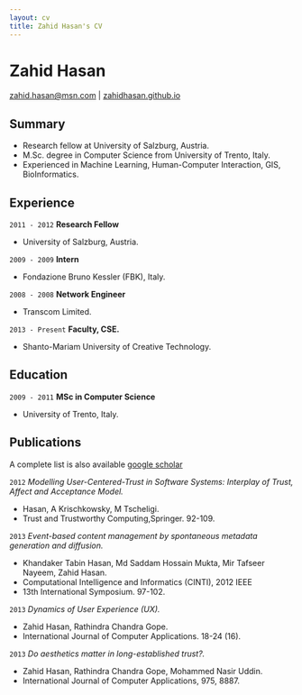 ```yaml
---
layout: cv
title: Zahid Hasan's CV
---
```

# Zahid Hasan

<div id="webaddress">
<a href="zahidhasan.github.io">zahid.hasan@msn.com</a>
| <a href="">zahidhasan.github.io</a>
</div>

## Summary

- Research fellow at University of Salzburg, Austria.
- M.Sc. degree in Computer Science from University of Trento, Italy.
- Experienced in Machine Learning, Human-Computer Interaction, GIS, BioInformatics.

<!--
### Specialized in

GIS, HCI, Machine Learning.
-->

## Experience

`2011 - 2012`
__Research Fellow__

- University of Salzburg, Austria.

`2009 - 2009`
__Intern__

- Fondazione Bruno Kessler (FBK), Italy.

`2008 - 2008`
__Network Engineer__

- Transcom Limited.

`2013 - Present`
__Faculty, CSE.__

- Shanto-Mariam University of Creative Technology.

## Education

`2009 - 2011`
__MSc in Computer Science__

- University of Trento, Italy.

<!--
`2003 - 2007`
__BSc in Computer Science and Engineering__
- Stamford University, Bangladesh.
- CGPA: 3.89 (out of 4).

`1998 - 2000`
__Higher Secondary Certificate (HSC)__
- BAF Shaheen College Dhaka, Bangladesh.
- First Division star marks.

`1998 - 2000`
__Secondary School Certificate (SSC)__
- Pabna Zilla School, Pabna, Bangladesh.
- First Division star marks.


-->

## Publications

A complete list is also available [google scholar](https://scholar.google.com/citations?user=BRDOsusAAAAJ&hl=en&oi=ao)

`2012`
_Modelling User-Centered-Trust in Software Systems: Interplay of Trust, Affect and Acceptance Model._

- Hasan, A Krischkowsky, M Tscheligi.
- Trust and Trustworthy Computing,Springer. 92-109.

`2013`
_Event-based content management by spontaneous metadata generation and diffusion._

- Khandaker Tabin Hasan, Md Saddam Hossain Mukta, Mir Tafseer Nayeem, Zahid Hasan.
- Computational Intelligence and Informatics (CINTI), 2012 IEEE
- 13th International Symposium. 97-102.

`2013`
_Dynamics of User Experience (UX)._

- Zahid Hasan, Rathindra Chandra Gope.
- International Journal of Computer Applications. 18-24 (16).

`2013`
_Do aesthetics matter in long-established trust?._

- Zahid Hasan, Rathindra Chandra Gope, Mohammed Nasir Uddin.
- International Journal of Computer Applications, 975, 8887.

<!-- ### Footer

Last updated: May 2020 -->
